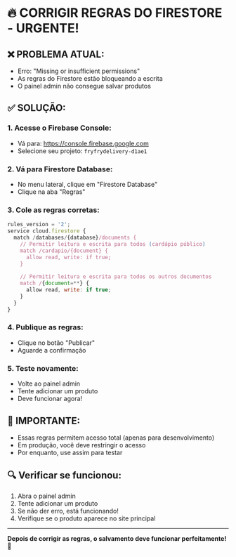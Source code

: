 # 🔥 CORRIGIR REGRAS DO FIRESTORE - URGENTE!

## ❌ **PROBLEMA ATUAL:**
- Erro: "Missing or insufficient permissions"
- As regras do Firestore estão bloqueando a escrita
- O painel admin não consegue salvar produtos

## ✅ **SOLUÇÃO:**

### 1. **Acesse o Firebase Console:**
- Vá para: https://console.firebase.google.com
- Selecione seu projeto: `fryfrydelivery-d1ae1`

### 2. **Vá para Firestore Database:**
- No menu lateral, clique em "Firestore Database"
- Clique na aba "Regras"

### 3. **Cole as regras corretas:**
```javascript
rules_version = '2';
service cloud.firestore {
  match /databases/{database}/documents {
    // Permitir leitura e escrita para todos (cardápio público)
    match /cardapio/{document} {
      allow read, write: if true;
    }
    
    // Permitir leitura e escrita para todos os outros documentos
    match /{document=**} {
      allow read, write: if true;
    }
  }
}
```

### 4. **Publique as regras:**
- Clique no botão "Publicar"
- Aguarde a confirmação

### 5. **Teste novamente:**
- Volte ao painel admin
- Tente adicionar um produto
- Deve funcionar agora!

## 🚨 **IMPORTANTE:**
- Essas regras permitem acesso total (apenas para desenvolvimento)
- Em produção, você deve restringir o acesso
- Por enquanto, use assim para testar

## 🔍 **Verificar se funcionou:**
1. Abra o painel admin
2. Tente adicionar um produto
3. Se não der erro, está funcionando!
4. Verifique se o produto aparece no site principal

---

**Depois de corrigir as regras, o salvamento deve funcionar perfeitamente!** 🎉
